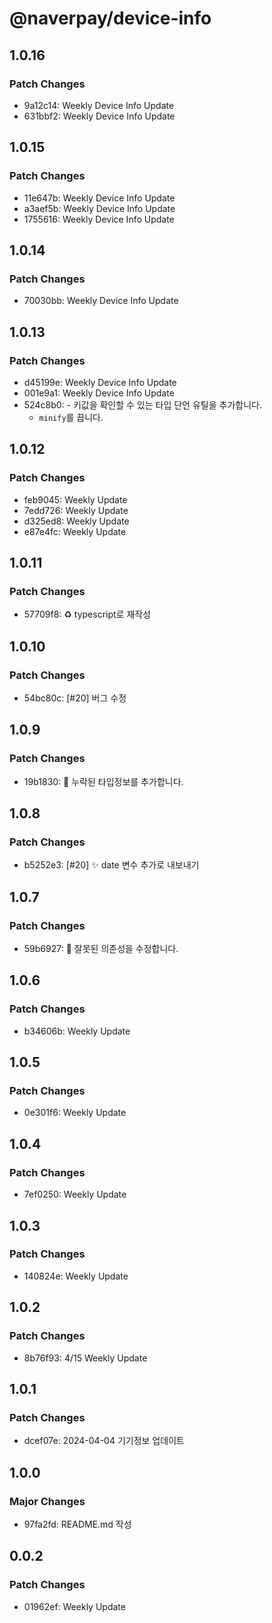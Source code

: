 # @naverpay/device-info

## 1.0.16

### Patch Changes

- 9a12c14: Weekly Device Info Update
- 631bbf2: Weekly Device Info Update

## 1.0.15

### Patch Changes

- 11e647b: Weekly Device Info Update
- a3aef5b: Weekly Device Info Update
- 1755616: Weekly Device Info Update

## 1.0.14

### Patch Changes

- 70030bb: Weekly Device Info Update

## 1.0.13

### Patch Changes

- d45199e: Weekly Device Info Update
- 001e9a1: Weekly Device Info Update
- 524c8b0: - 키값을 확인할 수 있는 타입 단언 유틸을 추가합니다.
  - `minify`를 끕니다.

## 1.0.12

### Patch Changes

- feb9045: Weekly Update
- 7edd726: Weekly Update
- d325ed8: Weekly Update
- e87e4fc: Weekly Update

## 1.0.11

### Patch Changes

- 57709f8: ♻️ typescript로 재작성

## 1.0.10

### Patch Changes

- 54bc80c: [#20] 버그 수정

## 1.0.9

### Patch Changes

- 19b1830: 🐛 누락된 타입정보를 추가합니다.

## 1.0.8

### Patch Changes

- b5252e3: [#20] :sparkles: date 변수 추가로 내보내기

## 1.0.7

### Patch Changes

- 59b6927: :bug: 잘못된 의존성을 수정합니다.

## 1.0.6

### Patch Changes

- b34606b: Weekly Update

## 1.0.5

### Patch Changes

- 0e301f6: Weekly Update

## 1.0.4

### Patch Changes

- 7ef0250: Weekly Update

## 1.0.3

### Patch Changes

- 140824e: Weekly Update

## 1.0.2

### Patch Changes

- 8b76f93: 4/15 Weekly Update

## 1.0.1

### Patch Changes

- dcef07e: 2024-04-04 기기정보 업데이트

## 1.0.0

### Major Changes

- 97fa2fd: README.md 작성

## 0.0.2

### Patch Changes

- 01962ef: Weekly Update
